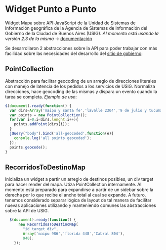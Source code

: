 # Widget Punto a Punto

Widget Mapa sobre API JavaScript de la Unidad de Sistemas de Información geográfica de la Agencia de Sistemas de Información del Gobierno de la Ciudad de Buenos Aires (USIG). *Al momento está usando la versión 2.3 de la misma* -> [documentación](http://servicios.usig.buenosaires.gov.ar/usig-js/2.3/doc/)

Se desarrollaron 2 abstracciones sobre la API para poder trabajar con más facilidad sobre las necesidades del desarrollo del [sitio de gobierno](http://buenosaires.gob.ar):

## PointCollection

Abstracción para facilitar geocoding de un arreglo de direcciones literales con manejo de latencia de los pedidos a los servicios de USIG. Normaliza direcciones, hace geocoding de las mismas y dispara un evento cuando la tarea se completa. *Ejemplo de uso*:

  ``` javascript
  $(document).ready(function() {
    var dirs=Array('maipu y santa fe','lavalle 2304','9 de julio y tucuman');
    var points = new PointCollection();
    for(var i=0;i<dirs.lenght;i++){
      points.addPoint(dirs[i]);
    }
    jQuery("body").bind('all-geocoded',function(e){
      console.log('all points geocoded');
    });
    points.geocode();
  }
  ```

## RecorridosToDestinoMap

Inicializa un widget a partir un arreglo de destinos posibles, un div target para hacer render del mapa. Utiza PointCollection internamente. Al momento está preparado para expandirse a partir de un sidebar sobre la derecha por lo que recibe el ancho total al cual se expande. A futuro, tenemos considerado separar lógica de layout de tal manera de facilitar nuevas aplicaciones utilizando y manteniendo comunes las abstracciones sobre la API de USIG.

``` javascript
  $(document).ready(function() {
	  new RecorridosToDestinoMap(
	    "id_target_div",
	    Array('maipu 986','florida 448','Cabral 804'),
	    940);
	});
```
